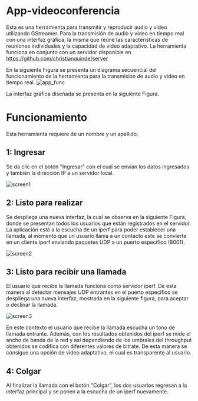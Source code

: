 # App-videoconferencia
Esta es una herramienta para transmitir y reproducir audio y video utilizando GStreamer. Para la transmisión de audio y video en tiempo real con una interfaz gráfica, la misma que reúne las características de reuniones individuales y la capacidad de video adaptativo. La herramienta funciona
en conjunto con un servidor disponible en https://github.com/christianquinde/server

En la siguiente Figura se presenta un diagrama secuencial del funcionamiento de la herramienta para la transmisión
de audio y video en tiempo real. 
![app_func](https://user-images.githubusercontent.com/68077496/155751207-8791a812-5f26-4c02-8958-02666c7f2c68.png)

La interfaz gráfica diseñada se presenta en la siguiente Figura. 

# Funcionamiento

Esta herramienta requiere de un nombre y un apellido.

## 1: Ingresar
Se da clic en el botón "Ingresar" con el cual se envían los datos ingresados y también la dirección
IP a un servidor local.

![screen1](https://user-images.githubusercontent.com/68077496/155751426-9fd21cac-83a9-48e9-879d-db9b070e9ad9.png)

## 2: Listo para realizar 
Se despliega una nueva interfaz, la cual se observa en la siguiente Figura, donde se presentan todos los usuarios que están registrados en el servidor.
La aplicación está a la escucha de un iperf para poder establecer una llamada, al momento que un usuario llama a un contacto este se convierte
en un cliente iperf enviando paquetes UDP a un puerto específico (8001). 

![screen2](https://user-images.githubusercontent.com/68077496/155751469-ab60a85e-a053-48b6-a6ee-dd7d5f48cc7f.png)

## 3: Listo para recibir una llamada
El usuario que recibe la llamada funciona como servidor iperf. De esta manera al detectar mensajes UDP entrantes en el
puerto específico se despliega una nueva interfaz, mostrada en la siguiente figura, para aceptar o declinar la llamada.

![screen3](https://user-images.githubusercontent.com/68077496/155751632-44b95351-bf0a-437a-858f-f3e37f1635bd.png)

En este contexto el usuario que recibe la llamada escucha un tono de llamada entrante. Además, con los
resultados obtenidos del iperf se mide el ancho de banda de la red y así dependiendo de los umbrales del
throughput obtenidos se codifica con diferentes valores de bitrate. De esta manera se consigue una opción de
vídeo adaptativo, el cual es transparente al usuario.

## 4: Colgar
Al finalizar la llamada con el botón "Colgar", los dos usuarios
regresan a la interfaz principal y se ponen a la escucha de un iperf nuevamente.
